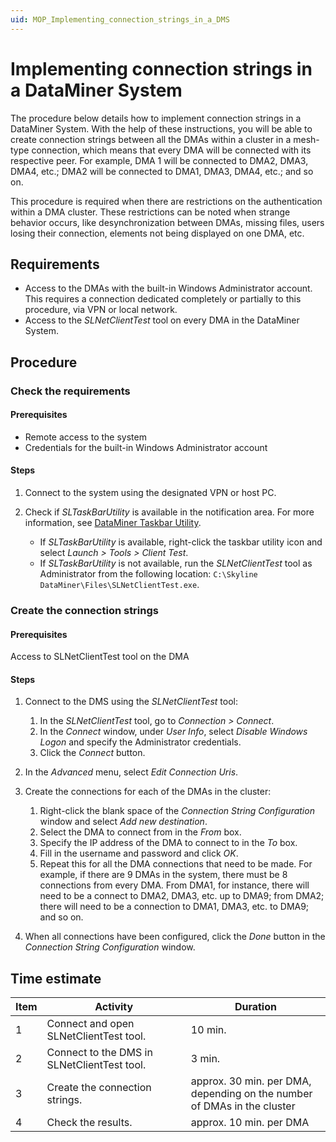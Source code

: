 ```yaml
---
uid: MOP_Implementing_connection_strings_in_a_DMS
---
```


# Implementing connection strings in a DataMiner System

The procedure below details how to implement connection strings in a DataMiner System. With the help of these instructions, you will be able to create connection strings between all the DMAs within a cluster in a mesh-type connection, which means that every DMA will be connected with its respective peer. For example, DMA 1 will be connected to DMA2, DMA3, DMA4, etc.; DMA2 will be connected to DMA1, DMA3, DMA4, etc.; and so on.

This procedure is required when there are restrictions on the authentication within a DMA cluster. These restrictions can be noted when strange behavior occurs, like desynchronization between DMAs, missing files, users losing their connection, elements not being displayed on one DMA, etc.

## Requirements

- Access to the DMAs with the built-in Windows Administrator account. This requires a connection dedicated completely or partially to this procedure, via VPN or local network.
- Access to the *SLNetClientTest* tool on every DMA in the DataMiner System.

## Procedure

### Check the requirements

#### Prerequisites

- Remote access to the system
- Credentials for the built-in Windows Administrator account

#### Steps

1. Connect to the system using the designated VPN or host PC.
1. Check if *SLTaskBarUtility* is available in the notification area. For more information, see [DataMiner Taskbar Utility](xref:DataMiner_Taskbar_Utility).

    - If *SLTaskBarUtility* is available, right-click the taskbar utility icon and select *Launch > Tools > Client Test*.
    - If *SLTaskBarUtility* is not available, run the *SLNetClientTest* tool as Administrator from the following location: `C:\Skyline DataMiner\Files\SLNetClientTest.exe`.

### Create the connection strings

#### Prerequisites

Access to SLNetClientTest tool on the DMA

#### Steps

1. Connect to the DMS using the *SLNetClientTest* tool:

    1. In the *SLNetClientTest* tool, go to *Connection > Connect*.
    1. In the *Connect* window, under *User Info*, select *Disable Windows Logon* and specify the Administrator credentials.
    1. Click the *Connect* button.

1. In the *Advanced* menu, select *Edit Connection Uris*.
1. Create the connections for each of the DMAs in the cluster:

    1. Right-click the blank space of the *Connection String Configuration* window and select *Add new destination*.
    1. Select the DMA to connect from in the *From* box.
    1. Specify the IP address of the DMA to connect to in the *To* box.
    1. Fill in the username and password and click *OK*.
    1. Repeat this for all the DMA connections that need to be made. For example, if there are 9 DMAs in the system, there must be 8 connections from every DMA. From DMA1, for instance, there will need to be a connect to DMA2, DMA3, etc. up to DMA9; from DMA2; there will need to be a connection to DMA1, DMA3, etc. to DMA9; and so on.

1. When all connections have been configured, click the *Done* button in the *Connection String Configuration* window.

## Time estimate

| Item | Activity | Duration |
|------|----------|----------|
| 1    | Connect and open SLNetClientTest tool.      | 10 min. |
| 2    | Connect to the DMS in SLNetClientTest tool. | 3 min.  |
| 3    | Create the connection strings.              | approx. 30 min. per DMA,<br> depending on the number of DMAs in the cluster |
| 4    | Check the results.                          | approx. 10 min. per DMA |

